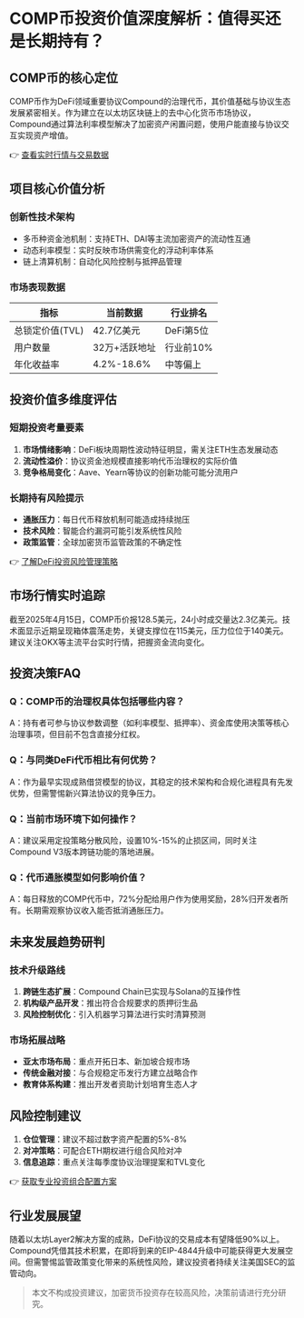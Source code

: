 # COMP币投资价值深度解析：值得买还是长期持有？

## COMP币的核心定位

COMP币作为DeFi领域重要协议Compound的治理代币，其价值基础与协议生态发展紧密相关。作为建立在以太坊区块链上的去中心化货币市场协议，Compound通过算法利率模型解决了加密资产闲置问题，使用户能直接与协议交互实现资产增值。

👉 [查看实时行情与交易数据](https://bit.ly/okx_welcome)

## 项目核心价值分析

### 创新性技术架构
- 多币种资金池机制：支持ETH、DAI等主流加密资产的流动性互通
- 动态利率模型：实时反映市场供需变化的浮动利率体系
- 链上清算机制：自动化风险控制与抵押品管理

### 市场表现数据
| 指标          | 当前数据     | 行业排名   |
|---------------|------------|----------|
| 总锁定价值(TVL) | 42.7亿美元  | DeFi第5位 |
| 用户数量       | 32万+活跃地址 | 行业前10% |
| 年化收益率     | 4.2%-18.6%  | 中等偏上   |

## 投资价值多维度评估

### 短期投资考量要素
1. **市场情绪影响**：DeFi板块周期性波动特征明显，需关注ETH生态发展动态
2. **流动性溢价**：协议资金池规模直接影响代币治理权的实际价值
3. **竞争格局变化**：Aave、Yearn等协议的创新功能可能分流用户

### 长期持有风险提示
- **通胀压力**：每日代币释放机制可能造成持续抛压
- **技术风险**：智能合约漏洞可能引发系统性风险
- **政策监管**：全球加密货币监管政策的不确定性

👉 [了解DeFi投资风险管理策略](https://bit.ly/okx_welcome)

## 市场行情实时追踪

截至2025年4月15日，COMP币价报128.5美元，24小时成交量达2.3亿美元。技术面显示近期呈现箱体震荡走势，关键支撑位在115美元，压力位位于140美元。建议关注OKX等主流平台实时行情，把握资金流向变化。

## 投资决策FAQ

### Q：COMP币的治理权具体包括哪些内容？
A：持有者可参与协议参数调整（如利率模型、抵押率）、资金库使用决策等核心治理事项，但目前不包含直接分红权。

### Q：与同类DeFi代币相比有何优势？
A：作为最早实现成熟借贷模型的协议，其稳定的技术架构和合规化进程具有先发优势，但需警惕新兴算法协议的竞争压力。

### Q：当前市场环境下如何操作？
A：建议采用定投策略分散风险，设置10%-15%的止损区间，同时关注Compound V3版本跨链功能的落地进展。

### Q：代币通胀模型如何影响价值？
A：每日释放的COMP代币中，72%分配给用户作为使用奖励，28%归开发者所有。长期需观察协议收入能否抵消通胀压力。

## 未来发展趋势研判

### 技术升级路线
1. **跨链生态扩展**：Compound Chain已实现与Solana的互操作性
2. **机构级产品开发**：推出符合合规要求的质押衍生品
3. **风险控制优化**：引入机器学习算法进行实时清算预测

### 市场拓展战略
- **亚太市场布局**：重点开拓日本、新加坡合规市场
- **传统金融对接**：与合规稳定币发行方建立战略合作
- **教育体系构建**：推出开发者资助计划培育生态人才

## 风险控制建议

1. **仓位管理**：建议不超过数字资产配置的5%-8%
2. **对冲策略**：可配合ETH期权进行组合风险对冲
3. **信息追踪**：重点关注每季度协议治理提案和TVL变化

👉 [获取专业投资组合配置方案](https://bit.ly/okx_welcome)

## 行业发展展望

随着以太坊Layer2解决方案的成熟，DeFi协议的交易成本有望降低90%以上。Compound凭借其技术积累，在即将到来的EIP-4844升级中可能获得更大发展空间。但需警惕监管政策变化带来的系统性风险，建议投资者持续关注美国SEC的监管动向。

> 本文不构成投资建议，加密货币投资存在较高风险，决策前请进行充分研究。